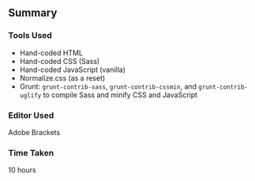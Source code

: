 ## Summary

### Tools Used

* Hand-coded HTML
* Hand-coded CSS (Sass)
* Hand-coded JavaScript (vanilla)
* Normalize.css (as a reset)
* Grunt: `grunt-contrib-sass`, `grunt-contrib-cssmin`, and `grunt-contrib-uglify` to compile Sass and minify CSS and JavaScript

### Editor Used

Adobe Brackets

### Time Taken
10 hours